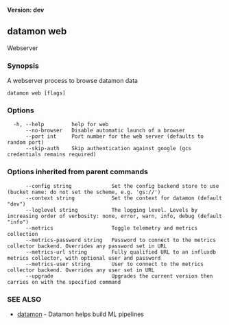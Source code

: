 **Version: dev**

## datamon web

Webserver

### Synopsis

A webserver process to browse datamon data

```
datamon web [flags]
```

### Options

```
  -h, --help         help for web
      --no-browser   Disable automatic launch of a browser
      --port int     Port number for the web server (defaults to random port)
      --skip-auth    Skip authentication against google (gcs credentials remains required)
```

### Options inherited from parent commands

```
      --config string             Set the config backend store to use (bucket name: do not set the scheme, e.g. 'gs://')
      --context string            Set the context for datamon (default "dev")
      --loglevel string           The logging level. Levels by increasing order of verbosity: none, error, warn, info, debug (default "info")
      --metrics                   Toggle telemetry and metrics collection
      --metrics-password string   Password to connect to the metrics collector backend. Overrides any password set in URL
      --metrics-url string        Fully qualified URL to an influxdb metrics collector, with optional user and password
      --metrics-user string       User to connect to the metrics collector backend. Overrides any user set in URL
      --upgrade                   Upgrades the current version then carries on with the specified command
```

### SEE ALSO

* [datamon](datamon.md)	 - Datamon helps build ML pipelines

